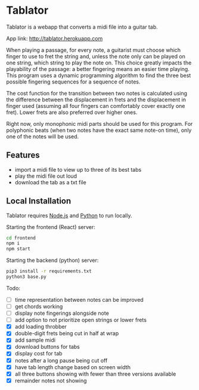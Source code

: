 # Tablator


Tablator is a webapp that converts a midi file into a guitar tab.

App link: http://tablator.herokuapp.com

When playing a passage, for every note, a guitarist must choose which finger to use to fret the string and, unless the note only can be played on one string, which string to play the note on. This choice greatly impacts the playability of the passage: a better fingering means an easier time playing.  This program uses a dynamic programming algorithm to find the three best possible fingering sequences for a sequence of notes. 

The cost function for the transition between two notes is calculated using the difference between the displacement in frets and the displacement in finger used (assuming all four fingers can comfortably cover exactly one fret). Lower frets are also preferred over higher ones.

Right now, only monophonic midi parts should be used for this program. For polyphonic beats (when two notes have the exact same note-on time), only one of the notes will be used.

## Features

- import a midi file to view up to three of its best tabs
- play the midi file out loud
- download the tab as a txt file

## Local Installation

Tablator requires [Node.js](https://nodejs.org/) and [Python](https://www.python.org/) to run locally.

Starting the frontend (React) server:

```sh
cd frontend
npm i
npm start
```
Starting the backend (python) server:

```sh
pip3 install -r requirements.txt
python3 base.py
```

Todo:

- [ ] time representation between notes can be improved
- [ ] get chords working
- [ ] display note fingerings alongside note
- [ ] add option to not prioritize open strings or lower frets  
- [x] add loading throbber
- [x] double-digit frets being cut in half at wrap
- [x] add sample midi
- [x] download buttons for tabs
- [x] display cost for tab
- [x] notes after a long pause being cut off
- [x] have tab length change based on screen width
- [x] all three buttons showing with fewer than three versions available
- [x] remainder notes not showing
